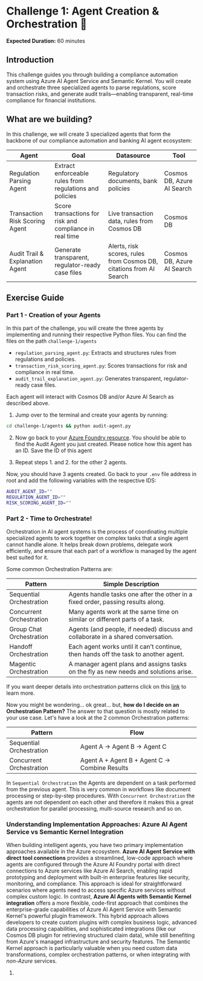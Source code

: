 # Challenge 1: Agent Creation & Orchestration 🚦

**Expected Duration:** 60 minutes

## Introduction
This challenge guides you through building a compliance automation system using Azure AI Agent Service and Semantic Kernel. You will create and orchestrate three specialized agents to parse regulations, score transaction risks, and generate audit trails—enabling transparent, real-time compliance for financial institutions.

## What are we building?
In this challenge, we will create 3 specialized agents that form the backbone of our compliance automation and banking AI agent ecosystem:

| Agent                        | Goal                                                      | Datasource                                                                 | Tool                        |
|------------------------------|-----------------------------------------------------------|----------------------------------------------------------------------------|-----------------------------|
| Regulation Parsing Agent     | Extract enforceable rules from regulations and policies    | Regulatory documents, bank policies                                        | Cosmos DB, Azure AI Search |
| Transaction Risk Scoring Agent | Score transactions for risk and compliance in real time   | Live transaction data, rules from Cosmos DB                                | Cosmos DB                 |
| Audit Trail & Explanation Agent | Generate transparent, regulator-ready case files          | Alerts, risk scores, rules from Cosmos DB, citations from AI Search        | Cosmos DB, Azure AI Search |



## Exercise Guide 

### Part 1 - Creation of your Agents

In this part of the challenge, you will create the three agents by implementing and running their respective Python files. You can find the files on the path `challenge-1/agents`

- `regulation_parsing_agent.py`: Extracts and structures rules from regulations and policies.
- `transaction_risk_scoring_agent.py`: Scores transactions for risk and compliance in real time.
- `audit_trail_explanation_agent.py`: Generates transparent, regulator-ready case files.

Each agent will interact with Cosmos DB and/or Azure AI Search as described above.

1. Jump over to the terminal and create your agents by running:

```bash
cd challenge-1/agents && python audit-agent.py
```

2. Now go back to your [Azure Foundry resource](https://ai.azure.com/). You should be able to find the Audit Agent you just created. Please notice how this agent has an ID. Save the ID of this agent 

3. Repeat steps 1. and 2. for the other 2 agents. 

Now, you should have 3 agents created. 
Go back to your `.env` file address in root and add the following variables with the respective IDS:

```bash
AUDIT_AGENT_ID=""
REGULATION_AGENT_ID=""
RISK_SCORING_AGENT_ID=""
```


### Part 2 - Time to Orchestrate!

Orchestration in AI agent systems is the process of coordinating multiple specialized agents to work together on complex tasks that a single agent cannot handle alone. It helps break down problems, delegate work efficiently, and ensure that each part of a workflow is managed by the agent best suited for it. 

Some common Orchestration Patterns are:

| Pattern                  | Simple Description                                                                  |
|--------------------------|------------------------------------------------------------------------------------|
| Sequential Orchestration | Agents handle tasks one after the other in a fixed order, passing results along.   |
| Concurrent Orchestration | Many agents work at the same time on similar or different parts of a task.         |
| Group Chat Orchestration | Agents (and people, if needed) discuss and collaborate in a shared conversation.   |
| Handoff Orchestration    | Each agent works until it can’t continue, then hands off the task to another agent.|
| Magentic Orchestration   | A manager agent plans and assigns tasks on the fly as new needs and solutions arise.|

If you want deeper details into orchestration patterns click on this [link](https://learn.microsoft.com/en-us/azure/architecture/ai-ml/guide/ai-agent-design-patterns?toc=%2Fazure%2Fdeveloper%2Fai%2Ftoc.json&bc=%2Fazure%2Fdeveloper%2Fai%2Fbreadcrumb%2Ftoc.json) to learn more.

Now you might be wondering... ok great... but, **how do I decide on an Orchestration Pattern?** The answer to that question is mostly related to your use case. 
Let's have a look at the 2 common Orchestration patterns:

| Pattern                    | Flow                                   |
|----------------------------|----------------------------------------|
| Sequential Orchestration   | Agent A → Agent B → Agent C            |
| Concurrent Orchestration   | Agent A + Agent B + Agent C → Combine Results |

In `Sequential Orchestration` the Agents are dependent on a task performed from the previous agent. This is very common in workflows like document processing or step-by-step procedures. With `Concurrent Orchestration` the agents are not dependent on each other and therefore it makes this a great orchestration for parallel processing, multi-source research and so on.

### Understanding Implementation Approaches: Azure AI Agent Service vs Semantic Kernel Integration

When building intelligent agents, you have two primary implementation approaches available in the Azure ecosystem. **Azure AI Agent Service with direct tool connections** provides a streamlined, low-code approach where agents are configured through the Azure AI Foundry portal with direct connections to Azure services like Azure AI Search, enabling rapid prototyping and deployment with built-in enterprise features like security, monitoring, and compliance. This approach is ideal for straightforward scenarios where agents need to access specific Azure services without complex custom logic. In contrast, **Azure AI Agents with Semantic Kernel integration** offers a more flexible, code-first approach that combines the enterprise-grade capabilities of Azure AI Agent Service with Semantic Kernel's powerful plugin framework. This hybrid approach allows developers to create custom plugins with complex business logic, advanced data processing capabilities, and sophisticated integrations (like our Cosmos DB plugin for retrieving structured claim data), while still benefiting from Azure's managed infrastructure and security features. The Semantic Kernel approach is particularly valuable when you need custom data transformations, complex orchestration patterns, or when integrating with *non-Azure* services.


1. 